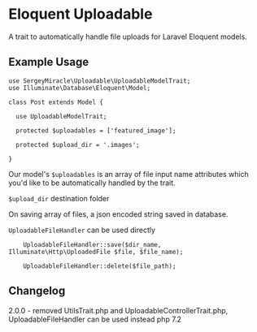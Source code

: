 # Eloquent Uploadable

A trait to automatically handle file uploads for Laravel Eloquent models.

## Example Usage

```
use SergeyMiracle\Uploadable\UploadableModelTrait;
use Illuminate\Database\Eloquent\Model;

class Post extends Model {

  use UploadableModelTrait;

  protected $uploadables = ['featured_image'];

  protected $upload_dir = '.images';

}
```

Our model's `$uploadables` is an array of file input name attributes which you'd like to be automatically handled by the trait.

`$upload_dir` destination folder


On saving array of files, a json encoded string saved in database.

`UploadableFileHandler` can be used directly

```
    UploadableFileHandler::save($dir_name, Illuminate\Http\UploadedFile $file, $file_name);
    
    UploadableFileHandler::delete($file_path);
```

## Changelog
2.0.0 - removed UtilsTrait.php and UploadableControllerTrait.php, UploadableFileHandler can be used instead
        php 7.2
